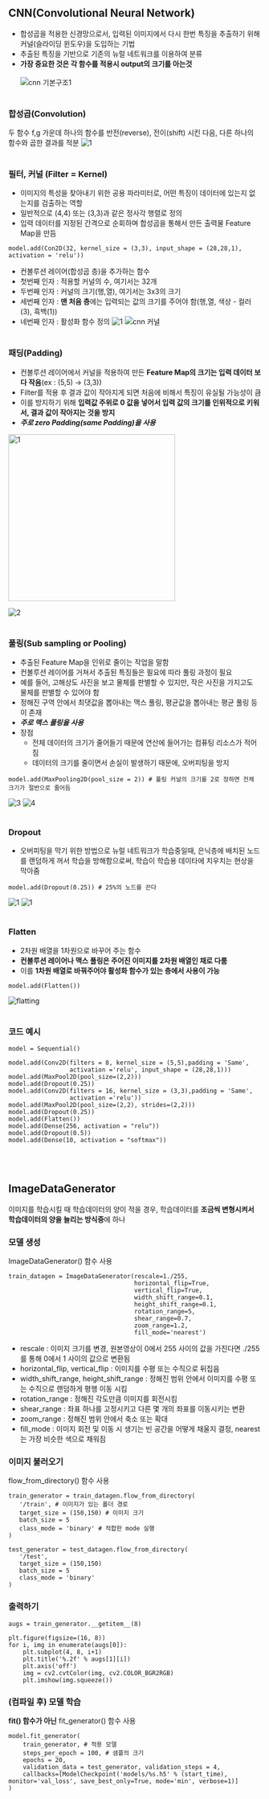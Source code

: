 ## CNN(Convolutional Neural Network)
 - 합성곱을 적용한 신경망으로서, 입력된 이미지에서 다시 한번 특징을 추출하기 위해 커널(슬라이딩 윈도우)을 도입하는 기법
 - 추출된 특징을 기반으로 기존의 뉴럴 네트워크를 이용하여 분류
 - **가장 중요한 것은 각 함수를 적용시 output의 크기를 아는것**<br><br>
![cnn 기본구조1](https://user-images.githubusercontent.com/84856055/121896715-92e37e80-cd5c-11eb-9858-f010b46adaa6.JPG)
<br><br>
### 합성곱(Convolution)
두 함수 f,g 가운데 하나의 함수를 반전(reverse), 전이(shift) 시킨 다음, 다른 하나의 함수와 곱한 결과를 적분
![1](https://user-images.githubusercontent.com/84856055/121897803-b3f89f00-cd5d-11eb-91e5-2e5469b9da57.jpg)
<br><br>
### 필터, 커널 (Filter = Kernel)
- 이미지의 특성을 찾아내기 위한 공용 파라미터로, 어떤 특징이 데이터에 있는지 없는지를 검출하는 역할
- 일반적으로 (4,4) 또는 (3,3)과 같은 정사각 행렬로 정의
- 입력 데이터를 지정된 간격으로 순회하며 합성곱을 통해서 만든 출력물 Feature Map을 만듬
```python3
model.add(Con2D(32, kernel_size = (3,3), input_shape = (28,28,1), activation = 'relu'))
```
 - 컨볼루션 레이어(합성곱 층)을 추가하는 함수
 - 첫번째 인자 : 적용할 커널의 수, 여기서는 32개
 - 두번째 인자 : 커널의 크기(행,열), 여기서는 3x3의 크기
 - 세번째 인자 : **맨 처음 층**에는 입력되는 값의 크기를 주어야 함(행,열, 색상 - 컬러(3), 흑백(1))
 - 네번째 인자 : 활성화 함수 정의
![1](https://user-images.githubusercontent.com/84856055/121892128-4ba6bf00-cd57-11eb-9d14-4fc0baa2e93f.jpg)
![cnn 커널](https://user-images.githubusercontent.com/84856055/121891865-f66aad80-cd56-11eb-8ba9-f0d41b9eb24b.JPG)
<br><br>
### 패딩(Padding)
 - 컨볼루션 레이어에서 커널을 적용하여 만든 **Feature Map의 크기는 입력 데이터 보다 작음**(ex : (5,5) -> (3,3))
 - Filter를 적용 후 결과 값이 작아지게 되면 처음에 비해서 특징이 유실될 가능성이 큼
 - 이를 방지하기 위해 **입력값 주위로 0 값을 넣어서 입력 값의 크기를 인위적으로 키워서, 결과 값이 작아지는 것을 방지**
 - ***주로 zero Padding(same Padding)을 사용***
 <img width="332" alt="1" src="https://user-images.githubusercontent.com/84856055/121892746-19499180-cd58-11eb-98c7-2a5cc36129b5.png">
 
 ![2](https://user-images.githubusercontent.com/84856055/121893779-55312680-cd59-11eb-8613-7369158c71e3.JPG)
<br><br>
### 풀링(Sub sampling or Pooling)
 - 추출된 Feature Map을 인위로 줄이는 작업을 말함
 - 컨볼루션 레이어를 거쳐서 추출된 특징들은 필요에 따라 풀링 과정이 필요
 - 예를 들어, 고해상도 사진을 보고 물체를 판별할 수 있지만, 작은 사진을 가지고도 물체를 판별할 수 있어야 함
 - 정해진 구역 안에서 최댓값을 뽑아내는 맥스 풀링, 평균값을 뽑아내는 평균 풀링 등이 존재
 - ***주로 맥스 풀링을 사용***
 - 장점
   - 전체 데이터의 크기가 줄어들기 때문에 연산에 들어가는 컴퓨팅 리소스가 적어짐
   - 데이터의 크기를 줄이면서 손실이 발생하기 때문에, 오버피팅을 방지
 ```python3
 model.add(MaxPooling2D(pool_size = 2)) # 풀링 커널의 크기를 2로 정하면 전체 크기가 절반으로 줄어듬
 ```
![3](https://user-images.githubusercontent.com/84856055/121895084-d0470c80-cd5a-11eb-9c07-21850694cae7.JPG)
![4](https://user-images.githubusercontent.com/84856055/121895097-d3da9380-cd5a-11eb-8bad-9494accd15f6.JPG)
<br><br>
### Dropout
- 오버피팅을 막기 위한 방법으로 뉴럴 네트워크가 학습중일때, 은닉층에 배치된 노드를 랜덤하게 꺼서 학습을 방해함으로써, 학습이 학습용 데이타에 치우치는 현상을 막아줌
```python3
model.add(Dropout(0.25)) # 25%의 노드를 끈다
```
![1](https://user-images.githubusercontent.com/84856055/121895915-b6f29000-cd5b-11eb-9035-a5901aa89fb7.jpg)
![1](https://user-images.githubusercontent.com/84856055/121896172-f6b97780-cd5b-11eb-83c6-27eccb9eac30.jpg)
<br><br>
### Flatten
 - 2차원 배열을 1차원으로 바꾸어 주는 함수
 - **컨볼루션 레이어나 맥스 풀링은 주어진 이미지를 2차원 배열인 채로 다룸**
 - 이를 **1차원 배열로 바꿔주어야 활성화 함수가 있는 층에서 사용이 가능**
```python3
model.add(Flatten())
```
![flatting](https://user-images.githubusercontent.com/84856055/121896570-67f92a80-cd5c-11eb-9234-9649cbce257b.JPG)
<br><br> 
### 코드 예시
```python3
model = Sequential()

model.add(Conv2D(filters = 8, kernel_size = (5,5),padding = 'Same', 
                 activation ='relu', input_shape = (28,28,1)))
model.add(MaxPool2D(pool_size=(2,2)))
model.add(Dropout(0.25))
model.add(Conv2D(filters = 16, kernel_size = (3,3),padding = 'Same', 
                 activation ='relu'))
model.add(MaxPool2D(pool_size=(2,2), strides=(2,2)))
model.add(Dropout(0.25))
model.add(Flatten())
model.add(Dense(256, activation = "relu"))
model.add(Dropout(0.5))
model.add(Dense(10, activation = "softmax"))
```
<br><br>
## ImageDataGenerator
이미지를 학습시킬 때 학습데이터의 양이 적을 경우, 학습데이터를 **조금씩 변형시켜서 학습데이터의 양을 늘리는 방식중**에 하나
<br>
### 모델 생성
ImageDataGenerator() 함수 사용
```python3
train_datagen = ImageDataGenerator(rescale=1./255,
                                   horizontal_flip=True,
                                   vertical_flip=True,
                                   width_shift_range=0.1,
                                   height_shift_range=0.1,
                                   rotation_range=5,
                                   shear_range=0.7,
                                   zoom_range=1.2,
                                   fill_mode='nearest')
```
 - rescale : 이미지 크기를 변경, 원본영상이 0에서 255 사이의 값을 가진다면 ./255를 통해 0에서 1 사이의 값으로 변환됨
 - horizontal_flip, vertical_flip : 이미지를 수평 또는 수직으로 뒤집음
 - width_shift_range, height_shift_range : 정해진 범위 안에서 이미지를 수평 또는 수직으로 랜덤하게 평행 이동 시킴
 - rotation_range : 정해진 각도만큼 이미지를 회전시킴
 - shear_range : 좌표 하나를 고정시키고 다른 몇 개의 좌표를 이동시키는 변환
 - zoom_range : 정해진 범위 안에서 축소 또는 확대
 - fill_mode : 이미지 회전 및 이동 시 생기는 빈 공간을 어떻게 채울지 결정, nearest는 가장 비슷한 색으로 채워짐

 ### 이미지 불러오기
 flow_from_directory() 함수 사용
 ```python3
 train_generator = train_datagen.flow_from_directory(
    '/train', # 이미지가 있는 폴더 경로
    target_size = (150,150) # 이미지 크기
    batch_size = 5
    class_mode = 'binary' # 적합한 mode 실행
)

test_generator = test_datagen.flow_from_directory(
    '/test',
    target_size = (150,150)
    batch_size = 5
    class_mode = 'binary'
)
```

### 출력하기
```python3
augs = train_generator.__getitem__(8)

plt.figure(figsize=(16, 8))
for i, img in enumerate(augs[0]):
    plt.subplot(4, 8, i+1)
    plt.title('%.2f' % augs[1][i])
    plt.axis('off')
    img = cv2.cvtColor(img, cv2.COLOR_BGR2RGB)
    plt.imshow(img.squeeze())
```

### (컴파일 후) 모델 학습
**fit() 함수가 아닌** fit_generator() 함수 사용
```python3
model.fit_generator(
    train_generator, # 적용 모델
    steps_per_epoch = 100, # 샘플의 크기
    epochs = 20,
    validation_data = test_generator, validation_steps = 4,
    callbacks=[ModelCheckpoint('models/%s.h5' % (start_time), monitor='val_loss', save_best_only=True, mode='min', verbose=1)]
)
```
